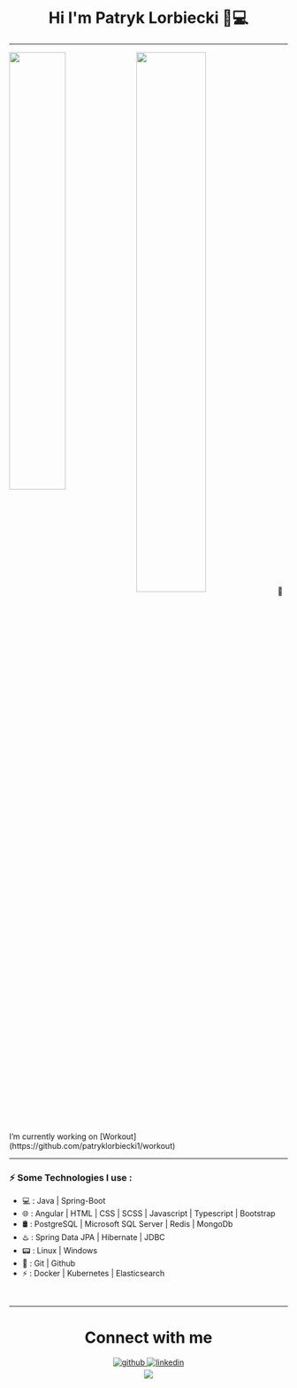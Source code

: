 <h1 align="center" width="50"> Hi I'm Patryk Lorbiecki 👋💻</h1>
<hr/>

 <img align="left" width="45%" height="auto" src="https://github-readme-stats.vercel.app/api/top-langs?username=patryklorbiecki1&show_icons=true&locale=en&layout=compact&theme=react&line_height=40" />
   
 <img align="center" width="50%" height="auto" src="https://github-readme-stats-sigma-five.vercel.app/api?username=patryklorbiecki1&show_icons=true&include_all_commits=true&count_private=true&theme=react&line_height=40" />
🔭 I’m currently working on [Workout](https://github.com/patryklorbiecki1/workout)
<hr />

### ⚡ Some Technologies I use  :
- 💻 : Java | Spring-Boot
- 🌐 : Angular | HTML | CSS | SCSS | Javascript | Typescript | Bootstrap
- 🛢️ : PostgreSQL | Microsoft SQL Server | Redis | MongoDb
- ♨️ : Spring Data JPA | Hibernate | JDBC
- 📟 : Linux | Windows
- 💽 : Git | Github
- ⚡ : Docker | Kubernetes | Elasticsearch
  

<br/>  
<hr/>
<h1 align="center" width="50"> Connect with me  </h1>
<div align="center">
<a href="https://github.com/patryklorbiecki1" target="_blank">
<img src=https://img.shields.io/badge/github-%2324292e.svg?&style=for-the-badge&logo=github&logoColor=white alt=github style="margin-bottom: 5px;" />

<a href="https://linkedin.com/in/patryklorbiecki" target="_blank">
<img src=https://img.shields.io/badge/linkedin-%231E77B5.svg?&style=for-the-badge&logo=linkedin&logoColor=white alt=linkedin style="margin-bottom: 5px;" />
</a>

</div>  
 <div align="center">
<img src="https://komarev.com/ghpvc/?username=patryklorbiecki1&&style=flat-square" align="center" />
</div>  
  
<!--
**patryklorbiecki1/patryklorbiecki1** is a ✨ _special_ ✨ repository because its `README.md` (this file) appears on your GitHub profile.

Here are some ideas to get you started:

- 🔭 I’m currently working on ...
- 🌱 I’m currently learning ...
- 👯 I’m looking to collaborate on ...
- 🤔 I’m looking for help with ...
- 💬 Ask me about ...
- 📫 How to reach me: ...
- 😄 Pronouns: ...
- ⚡ Fun fact: ...
-->
